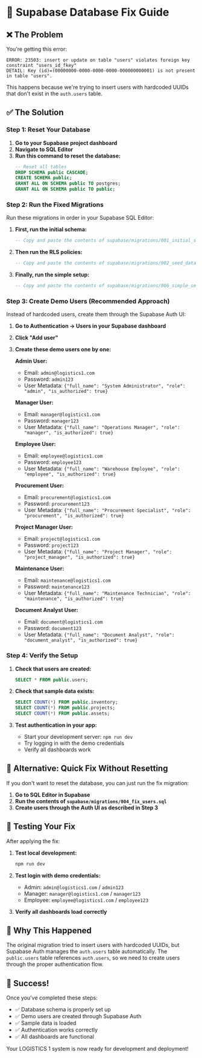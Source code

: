 # 🔧 Supabase Database Fix Guide

## ❌ **The Problem**
You're getting this error:
```
ERROR: 23503: insert or update on table "users" violates foreign key constraint "users_id_fkey"
DETAIL: Key (id)=(00000000-0000-0000-0000-000000000001) is not present in table "users".
```

This happens because we're trying to insert users with hardcoded UUIDs that don't exist in the `auth.users` table.

## ✅ **The Solution**

### **Step 1: Reset Your Database**

1. **Go to your Supabase project dashboard**
2. **Navigate to SQL Editor**
3. **Run this command to reset the database:**
   ```sql
   -- Reset all tables
   DROP SCHEMA public CASCADE;
   CREATE SCHEMA public;
   GRANT ALL ON SCHEMA public TO postgres;
   GRANT ALL ON SCHEMA public TO public;
   ```

### **Step 2: Run the Fixed Migrations**

Run these migrations in order in your Supabase SQL Editor:

1. **First, run the initial schema:**
   ```sql
   -- Copy and paste the contents of supabase/migrations/001_initial_schema.sql
   ```

2. **Then run the RLS policies:**
   ```sql
   -- Copy and paste the contents of supabase/migrations/002_seed_data.sql
   ```

3. **Finally, run the simple setup:**
   ```sql
   -- Copy and paste the contents of supabase/migrations/006_simple_setup.sql
   ```

### **Step 3: Create Demo Users (Recommended Approach)**

Instead of hardcoded users, create them through the Supabase Auth UI:

1. **Go to Authentication → Users in your Supabase dashboard**
2. **Click "Add user"**
3. **Create these demo users one by one:**

   **Admin User:**
   - Email: `admin@logistics1.com`
   - Password: `admin123`
   - User Metadata: `{"full_name": "System Administrator", "role": "admin", "is_authorized": true}`

   **Manager User:**
   - Email: `manager@logistics1.com`
   - Password: `manager123`
   - User Metadata: `{"full_name": "Operations Manager", "role": "manager", "is_authorized": true}`

   **Employee User:**
   - Email: `employee@logistics1.com`
   - Password: `employee123`
   - User Metadata: `{"full_name": "Warehouse Employee", "role": "employee", "is_authorized": true}`

   **Procurement User:**
   - Email: `procurement@logistics1.com`
   - Password: `procurement123`
   - User Metadata: `{"full_name": "Procurement Specialist", "role": "procurement", "is_authorized": true}`

   **Project Manager User:**
   - Email: `project@logistics1.com`
   - Password: `project123`
   - User Metadata: `{"full_name": "Project Manager", "role": "project_manager", "is_authorized": true}`

   **Maintenance User:**
   - Email: `maintenance@logistics1.com`
   - Password: `maintenance123`
   - User Metadata: `{"full_name": "Maintenance Technician", "role": "maintenance", "is_authorized": true}`

   **Document Analyst User:**
   - Email: `document@logistics1.com`
   - Password: `document123`
   - User Metadata: `{"full_name": "Document Analyst", "role": "document_analyst", "is_authorized": true}`

### **Step 4: Verify the Setup**

1. **Check that users are created:**
   ```sql
   SELECT * FROM public.users;
   ```

2. **Check that sample data exists:**
   ```sql
   SELECT COUNT(*) FROM public.inventory;
   SELECT COUNT(*) FROM public.projects;
   SELECT COUNT(*) FROM public.assets;
   ```

3. **Test authentication in your app:**
   - Start your development server: `npm run dev`
   - Try logging in with the demo credentials
   - Verify all dashboards work

## 🚀 **Alternative: Quick Fix Without Resetting**

If you don't want to reset the database, you can just run the fix migration:

1. **Go to SQL Editor in Supabase**
2. **Run the contents of `supabase/migrations/004_fix_users.sql`**
3. **Create users through the Auth UI as described in Step 3**

## 🧪 **Testing Your Fix**

After applying the fix:

1. **Test local development:**
   ```bash
   npm run dev
   ```

2. **Test login with demo credentials:**
   - Admin: `admin@logistics1.com` / `admin123`
   - Manager: `manager@logistics1.com` / `manager123`
   - Employee: `employee@logistics1.com` / `employee123`

3. **Verify all dashboards load correctly**

## 📝 **Why This Happened**

The original migration tried to insert users with hardcoded UUIDs, but Supabase Auth manages the `auth.users` table automatically. The `public.users` table references `auth.users`, so we need to create users through the proper authentication flow.

## 🎉 **Success!**

Once you've completed these steps:
- ✅ Database schema is properly set up
- ✅ Demo users are created through Supabase Auth
- ✅ Sample data is loaded
- ✅ Authentication works correctly
- ✅ All dashboards are functional

Your LOGISTICS 1 system is now ready for development and deployment!
